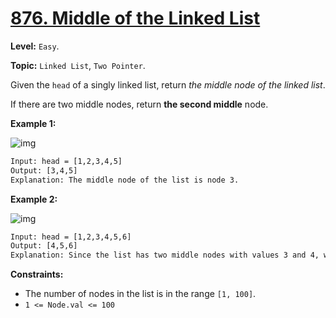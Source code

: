 # [876. Middle of the Linked List](https://leetcode.com/problems/middle-of-the-linked-list/)

**Level:** `Easy`.

**Topic:** `Linked List`, `Two Pointer`.

Given the `head` of a singly linked list, return _the middle node of the linked list_.

If there are two middle nodes, return **the second middle** node.

**Example 1:**

![img](https://assets.leetcode.com/uploads/2021/07/23/lc-midlist1.jpg)

```txt
Input: head = [1,2,3,4,5]
Output: [3,4,5]
Explanation: The middle node of the list is node 3.
```

**Example 2:**

![img](https://assets.leetcode.com/uploads/2021/07/23/lc-midlist2.jpg)

```txt
Input: head = [1,2,3,4,5,6]
Output: [4,5,6]
Explanation: Since the list has two middle nodes with values 3 and 4, we return the second one.
```

**Constraints:**

- The number of nodes in the list is in the range `[1, 100]`.
- `1 <= Node.val <= 100`
